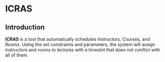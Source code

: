 # ICRAS #

## Introduction ##

**ICRAS** is a tool that automatically schedules Instructors, Courses, and Rooms.
Using the set constraints and parameters, the system will assign instructors and rooms to lectures with a timeslot that does not conflict with all of them.


